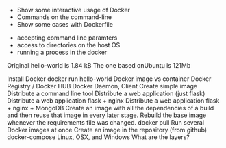 * Show some interactive usage of Docker
* Commands on the command-line
* Show some cases with Dockerfile


- accepting command line paramters
- access to directories on the host OS
- running a process in the docker

Original hello-world is 1.84 kB
The one based onUbuntu is 121Mb


Install Docker
docker run hello-world
Docker image vs container
Docker Registry / Docker HUB
Docker Daemon, Client
Create simple image
Distribute a command line tool
Distribute a web application (just flask)
Distribute a web application flask + nginx
Distribute a web application flask + nginx + MongoDB
Create an image with all the dependencies of a build and then reuse that image in every later stage. Rebuild the base image whenever the requirements file was changed.
docker pull
Run several Docker images at once
Create an image in the repository (from github)
docker-compose
Linux, OSX, and Windows
What are the layers?

